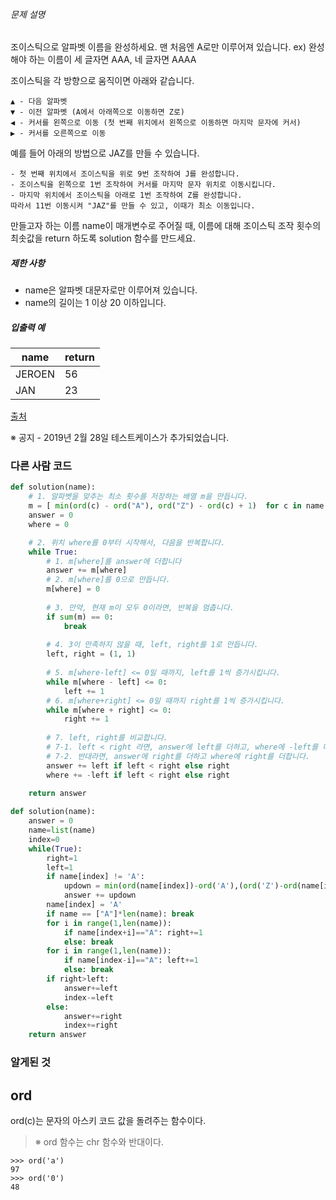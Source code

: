 ###### 문제 설명

조이스틱으로 알파벳 이름을 완성하세요. 맨 처음엔 A로만 이루어져 있습니다.
ex) 완성해야 하는 이름이 세 글자면 AAA, 네 글자면 AAAA

조이스틱을 각 방향으로 움직이면 아래와 같습니다.

```
▲ - 다음 알파벳
▼ - 이전 알파벳 (A에서 아래쪽으로 이동하면 Z로)
◀ - 커서를 왼쪽으로 이동 (첫 번째 위치에서 왼쪽으로 이동하면 마지막 문자에 커서)
▶ - 커서를 오른쪽으로 이동
```

예를 들어 아래의 방법으로 JAZ를 만들 수 있습니다.

```
- 첫 번째 위치에서 조이스틱을 위로 9번 조작하여 J를 완성합니다.
- 조이스틱을 왼쪽으로 1번 조작하여 커서를 마지막 문자 위치로 이동시킵니다.
- 마지막 위치에서 조이스틱을 아래로 1번 조작하여 Z를 완성합니다.
따라서 11번 이동시켜 "JAZ"를 만들 수 있고, 이때가 최소 이동입니다.
```

만들고자 하는 이름 name이 매개변수로 주어질 때, 이름에 대해 조이스틱 조작 횟수의 최솟값을 return 하도록 solution 함수를 만드세요.

##### 제한 사항

- name은 알파벳 대문자로만 이루어져 있습니다.
- name의 길이는 1 이상 20 이하입니다.

##### 입출력 예

| name   | return |
| ------ | ------ |
| JEROEN | 56     |
| JAN    | 23     |

[출처](https://commissies.ch.tudelft.nl/chipcie/archief/2010/nwerc/nwerc2010.pdf)

※ 공지 - 2019년 2월 28일 테스트케이스가 추가되었습니다.



### 다른 사람 코드

```python
def solution(name):
    # 1. 알파벳을 맞추는 최소 횟수를 저장하는 배열 m을 만듭니다.
    m = [ min(ord(c) - ord("A"), ord("Z") - ord(c) + 1)  for c in name  ]
    answer = 0
    where = 0

    # 2. 위치 where를 0부터 시작해서, 다음을 반복합니다.
    while True:
        # 1. m[where]를 answer에 더합니다
        answer += m[where]
        # 2. m[where]를 0으로 만듭니다.
        m[where] = 0
        
        # 3. 만약, 현재 m이 모두 0이라면, 반복을 멈춥니다.
        if sum(m) == 0:
            break
        
        # 4. 3이 만족하지 않을 때, left, right를 1로 만듭니다.
        left, right = (1, 1)
        
        # 5. m[where-left] <= 0일 때까지, left를 1씩 증가시킵니다.
        while m[where - left] <= 0:
            left += 1
        # 6. m[where+right] <= 0일 때까지 right를 1씩 증가시킵니다.            
        while m[where + right] <= 0:
            right += 1
        
        # 7. left, right를 비교합니다.
        # 7-1. left < right 라면, answer에 left를 더하고, where에 -left를 더합니다.
        # 7-2. 반대라면, answer에 right를 더하고 where에 right를 더합니다.
        answer += left if left < right else right
        where += -left if left < right else right
            
    return answer
```

```python
def solution(name):
    answer = 0
    name=list(name)
    index=0
    while(True):
        right=1
        left=1
        if name[index] != 'A': 
            updown = min(ord(name[index])-ord('A'),(ord('Z')-ord(name[index])+1))
            answer += updown
        name[index] = 'A'
        if name == ["A"]*len(name): break
        for i in range(1,len(name)):
            if name[index+i]=="A": right+=1
            else: break
        for i in range(1,len(name)):
            if name[index-i]=="A": left+=1
            else: break
        if right>left:
            answer+=left
            index-=left
        else:
            answer+=right
            index+=right
    return answer
```

### 알게된 것

## ord

ord(c)는 문자의 아스키 코드 값을 돌려주는 함수이다.

> ※ ord 함수는 chr 함수와 반대이다.

```
>>> ord('a')
97
>>> ord('0')
48
```

